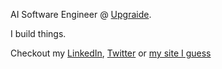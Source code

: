 AI Software Engineer @ [Upgraide](https://www.upgraide.ai/).

I build things.

Checkout my [LinkedIn](https://www.linkedin.com/in/rodrigosantos7/), [Twitter](https://x.com/RodrigoS61503) or [my site I guess](https://rodrigosantos.dev)
